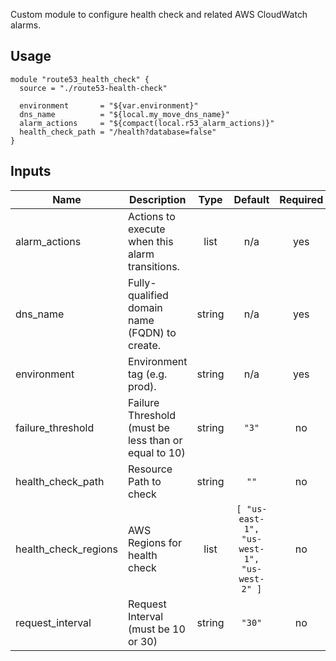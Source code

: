 <!-- BEGINNING OF PRE-COMMIT-TERRAFORM DOCS HOOK -->
Custom module to configure health check and related AWS CloudWatch alarms.

## Usage

```hcl
module "route53_health_check" {
  source = "./route53-health-check"

  environment       = "${var.environment}"
  dns_name          = "${local.my_move_dns_name}"
  alarm_actions     = "${compact(local.r53_alarm_actions)}"
  health_check_path = "/health?database=false"
}
```

## Inputs

| Name | Description | Type | Default | Required |
|------|-------------|:----:|:-----:|:-----:|
| alarm\_actions | Actions to execute when this alarm transitions. | list | n/a | yes |
| dns\_name | Fully-qualified domain name (FQDN) to create. | string | n/a | yes |
| environment | Environment tag (e.g. prod). | string | n/a | yes |
| failure\_threshold | Failure Threshold (must be less than or equal to 10) | string | `"3"` | no |
| health\_check\_path | Resource Path to check | string | `""` | no |
| health\_check\_regions | AWS Regions for health check | list | `[ "us-east-1", "us-west-1", "us-west-2" ]` | no |
| request\_interval | Request Interval (must be 10 or 30) | string | `"30"` | no |

<!-- END OF PRE-COMMIT-TERRAFORM DOCS HOOK -->
